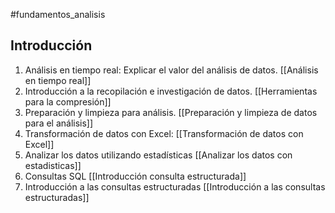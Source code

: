 #fundamentos_analisis
## Introducción

1. Análisis en tiempo real: Explicar el valor del análisis de datos.
   [[Análisis en tiempo real]]
2. Introducción a la recopilación e investigación de datos.
   [[Herramientas para la compresión]]
3. Preparación y limpieza para análisis. 
   [[Preparación y limpieza de datos para el análisis]]
4. Transformación de datos con Excel:
   [[Transformación de datos con Excel]]
5. Analizar los datos utilizando estadísticas
   [[Analizar los datos con estadisticas]]
6. Consultas SQL
    [[Introducción consulta estructurada]]
7. Introducción a las consultas estructuradas
   [[Introducción a las consultas estructuradas]]



